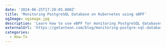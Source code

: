 ```yaml
---
date: '2024-06-25T17:20:05.000Z'
title: 'Monitoring PostgreSQL Database on Kubernetes using eBPF'
ogImage: ogimage.jpg
description: 'Learn how to use eBPF for monitoring PostgreSQL databases on Kubernetes'
externalUrl: 'https://getanteon.com/blog/monitoring-postgre-sql-database-on-kubernetes-using-ebpf/'
categories:
  - How-To
---
```

